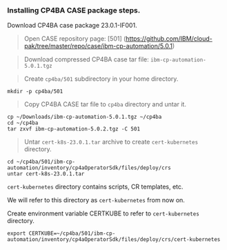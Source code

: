 ### Installing CP4BA CASE package steps.

Download CP4BA case package 23.0.1-IF001.

> Open CASE repository page: [501] (https://github.com/IBM/cloud-pak/tree/master/repo/case/ibm-cp-automation/5.0.1)

> Download compressed CP4BA case tar file: `ibm-cp-automation-5.0.1.tgz`

> Create `cp4ba/501` subdirectory in your home directory.

```
mkdir -p cp4ba/501
```

> Copy CP4BA CASE tar file to `cp4ba` directory and untar it.

```
cp ~/Downloads/ibm-cp-automation-5.0.1.tgz ~/cp4ba
cd ~/cp4ba
tar zxvf ibm-cp-automation-5.0.2.tgz -C 501
```

> Untar `cert-k8s-23.0.1.tar` archive to create `cert-kubernetes` directory.

```
cd ~/cp4ba/501/ibm-cp-automation/inventory/cp4aOperatorSdk/files/deploy/crs
untar cert-k8s-23.0.1.tar
```

`cert-kubernetes` directory contains scripts, CR templates, etc.

We will refer to this directory as `cert-kubernetes` from now on.

Create environment variable CERTKUBE to refer to `cert-kubernetes` directory.

```
export CERTKUBE=~/cp4ba/501/ibm-cp-automation/inventory/cp4aOperatorSdk/files/deploy/crs/cert-kubernetes
```
